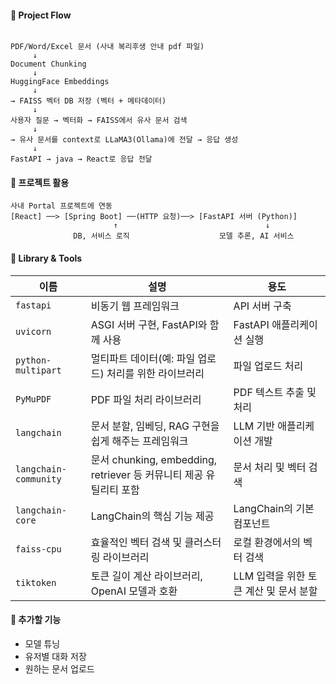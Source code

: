 #### 🎈 Project Flow
```text

PDF/Word/Excel 문서 (사내 복리후생 안내 pdf 파일)
     ↓
Document Chunking
     ↓
HuggingFace Embeddings 
     ↓
→ FAISS 벡터 DB 저장 (벡터 + 메타데이터)
     ↓
사용자 질문 → 벡터화 → FAISS에서 유사 문서 검색
     ↓
→ 유사 문서를 context로 LLaMA3(Ollama)에 전달 → 응답 생성
     ↓
FastAPI → java → React로 응답 전달

```

#### 🎈 프로젝트 활용
```text
사내 Portal 프로젝트에 연동
[React] ──> [Spring Boot] ──(HTTP 요청)──> [FastAPI 서버 (Python)]
                       ↑                                 ↓
              DB, 서비스 로직                    모델 추론, AI 서비스
```



#### 🎈 Library & Tools
| 이름                  | 설명                                                                 | 용도                                      |
|-----------------------|---------------------------------------------------------------------|-------------------------------------------|
| `fastapi`             | 비동기 웹 프레임워크                                                 | API 서버 구축                             |
| `uvicorn`             | ASGI 서버 구현, FastAPI와 함께 사용                                  | FastAPI 애플리케이션 실행                 |
| `python-multipart`    | 멀티파트 데이터(예: 파일 업로드) 처리를 위한 라이브러리               | 파일 업로드 처리                          |
| `PyMuPDF`             | PDF 파일 처리 라이브러리                                             | PDF 텍스트 추출 및 처리                   |
| `langchain`           | 문서 분할, 임베딩, RAG 구현을 쉽게 해주는 프레임워크                 | LLM 기반 애플리케이션 개발                |
| `langchain-community` | 문서 chunking, embedding, retriever 등 커뮤니티 제공 유틸리티 포함   | 문서 처리 및 벡터 검색                    |
| `langchain-core`      | LangChain의 핵심 기능 제공                                           | LangChain의 기본 컴포넌트                 |
| `faiss-cpu`           | 효율적인 벡터 검색 및 클러스터링 라이브러리                          | 로컬 환경에서의 벡터 검색                 |
| `tiktoken`            | 토큰 길이 계산 라이브러리, OpenAI 모델과 호환                        | LLM 입력을 위한 토큰 계산 및 문서 분할    |

#### 🎈 추가할 기능
- 모델 튜닝
- 유저별 대화 저장
- 원하는 문서 업로드 
